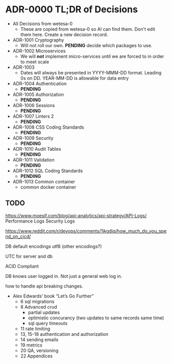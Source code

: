 # ADR-0000 TL;DR of Decisions

- All Decisions from wetesa-0
  - These are copied from wetesa-0 so AI can find them. Don't edit them here.
    Create a new decision record.
- ADR-1001 Cryptography
  - Will not roll our own. **PENDING** decide which packages to use.
- ADR-1002 Microservices
  - We will **not** implement micro-services until we are forced to in order to
    meet scale
- ADR-1003
  - Dates will always be presented in YYYY-MMM-DD format. Leading 0s on DD.  YEAR-MM-DD is allowable for data entry
- ADR-1004 Authentication
  - **PENDING**
- ADR-1005 Authorization
  - **PENDING**
- ADR-1006 Sessions
  - **PENDING**
- ADR-1007 Linters 2
  - **PENDING**
- ADR-1008 CSS Coding Standards
  - **PENDING**
- ADR-1009 Security
  - **PENDING**
- ADR-1010 Audit Tables
  - **PENDING**
- ADR-1011 Validation
  - **PENDING**
- ADR-1012 SQL Coding Standards
  - **PENDING**
- ADR-1013 Common container
  - common docker container

## TODO

https://www.moesif.com/blog/api-analytics/api-strategy/API-Logs/
Performance Logs
Security Logs


https://www.reddit.com/r/devops/comments/1jkgdiq/how_much_do_you_spend_on_cicd/


DB default encodings
utf8 (other encodings?)

UTC for server and db

ACID Compliant

DB knows user logged in. Not just a general web log in.

how to handle api breaking changes.


- Alex Edwards’ book “Let’s Go Further”
  - 6 sql migrations
  - 8 Advanced crud
    - partial updates
    - optimistic concurancy (two updates to same records same time)
    - sql query timeouts
  - 11 rate limiting
  - 13, 15-18 authentication and authorization
  - 14 sending emails
  - 19 metrics
  - 20 QA, versioning
  - 22 Appendices

